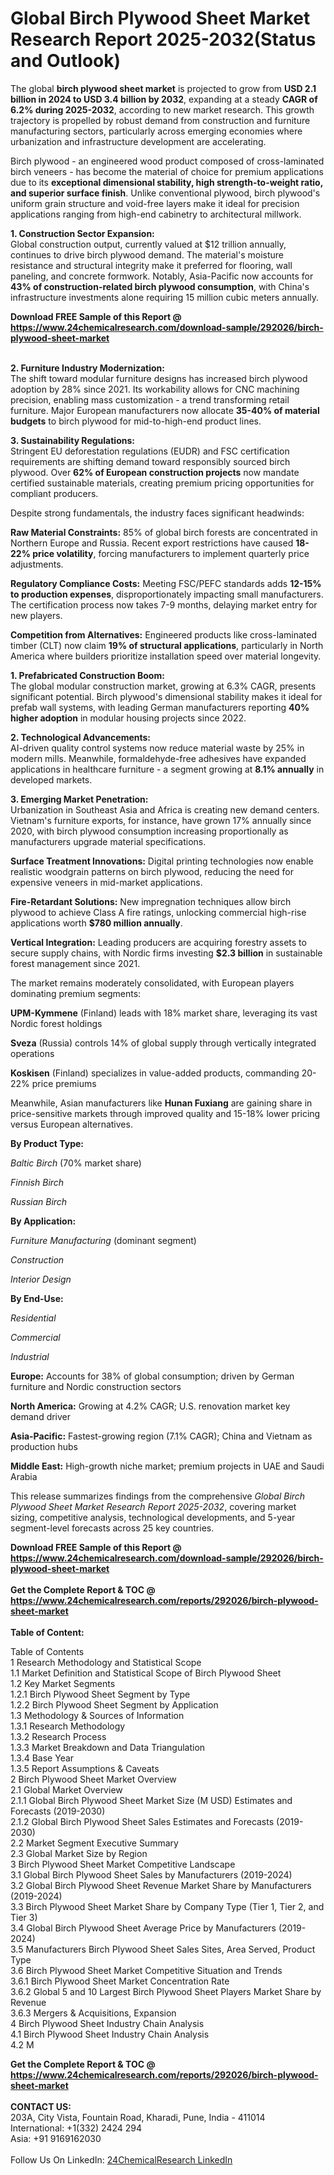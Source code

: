 <h1>Global Birch Plywood Sheet Market Research Report 2025-2032(Status and Outlook)</h1><p>The global <strong>birch plywood sheet market</strong> is projected to grow from <strong>USD 2.1 billion in 2024 to USD 3.4 billion by 2032</strong>, expanding at a steady <strong>CAGR of 6.2% during 2025-2032</strong>, according to new market research. This growth trajectory is propelled by robust demand from construction and furniture manufacturing sectors, particularly across emerging economies where urbanization and infrastructure development are accelerating.</p><p>Birch plywood - an engineered wood product composed of cross-laminated birch veneers - has become the material of choice for premium applications due to its <strong>exceptional dimensional stability, high strength-to-weight ratio, and superior surface finish</strong>. Unlike conventional plywood, birch plywood's uniform grain structure and void-free layers make it ideal for precision applications ranging from high-end cabinetry to architectural millwork.</p><p><strong>1. Construction Sector Expansion:</strong><br>
Global construction output, currently valued at $12 trillion annually, continues to drive birch plywood demand. The material's moisture resistance and structural integrity make it preferred for flooring, wall paneling, and concrete formwork. Notably, Asia-Pacific now accounts for <strong>43% of construction-related birch plywood consumption</strong>, with China's infrastructure investments alone requiring 15 million cubic meters annually.</p><div><b>Download FREE Sample of this Report @ 
            <a href="https://www.24chemicalresearch.com/download-sample/292026/birch-plywood-sheet-market">
            https://www.24chemicalresearch.com/download-sample/292026/birch-plywood-sheet-market</a></b></div><br><p><strong>2. Furniture Industry Modernization:</strong><br>
The shift toward modular furniture designs has increased birch plywood adoption by 28% since 2021. Its workability allows for CNC machining precision, enabling mass customization - a trend transforming retail furniture. Major European manufacturers now allocate <strong>35-40% of material budgets</strong> to birch plywood for mid-to-high-end product lines.</p><p><strong>3. Sustainability Regulations:</strong><br>
Stringent EU deforestation regulations (EUDR) and FSC certification requirements are shifting demand toward responsibly sourced birch plywood. Over <strong>62% of European construction projects</strong> now mandate certified sustainable materials, creating premium pricing opportunities for compliant producers.</p><p>Despite strong fundamentals, the industry faces significant headwinds:</p><p><strong>Raw Material Constraints:</strong> 85% of global birch forests are concentrated in Northern Europe and Russia. Recent export restrictions have caused <strong>18-22% price volatility</strong>, forcing manufacturers to implement quarterly price adjustments.</p><p><strong>Regulatory Compliance Costs:</strong> Meeting FSC/PEFC standards adds <strong>12-15% to production expenses</strong>, disproportionately impacting small manufacturers. The certification process now takes 7-9 months, delaying market entry for new players.</p><p><strong>Competition from Alternatives:</strong> Engineered products like cross-laminated timber (CLT) now claim <strong>19% of structural applications</strong>, particularly in North America where builders prioritize installation speed over material longevity.</p><p><strong>1. Prefabricated Construction Boom:</strong><br>
The global modular construction market, growing at 6.3% CAGR, presents significant potential. Birch plywood's dimensional stability makes it ideal for prefab wall systems, with leading German manufacturers reporting <strong>40% higher adoption</strong> in modular housing projects since 2022.</p><p><strong>2. Technological Advancements:</strong><br>
AI-driven quality control systems now reduce material waste by 25% in modern mills. Meanwhile, formaldehyde-free adhesives have expanded applications in healthcare furniture - a segment growing at <strong>8.1% annually</strong> in developed markets.</p><p><strong>3. Emerging Market Penetration:</strong><br>
Urbanization in Southeast Asia and Africa is creating new demand centers. Vietnam's furniture exports, for instance, have grown 17% annually since 2020, with birch plywood consumption increasing proportionally as manufacturers upgrade material specifications.</p><p><strong>Surface Treatment Innovations:</strong> Digital printing technologies now enable realistic woodgrain patterns on birch plywood, reducing the need for expensive veneers in mid-market applications.</p><p><strong>Fire-Retardant Solutions:</strong> New impregnation techniques allow birch plywood to achieve Class A fire ratings, unlocking commercial high-rise applications worth <strong>$780 million annually</strong>.</p><p><strong>Vertical Integration:</strong> Leading producers are acquiring forestry assets to secure supply chains, with Nordic firms investing <strong>$2.3 billion</strong> in sustainable forest management since 2021.</p><p>The market remains moderately consolidated, with European players dominating premium segments:</p><p><strong>UPM-Kymmene</strong> (Finland) leads with 18% market share, leveraging its vast Nordic forest holdings</p><p><strong>Sveza</strong> (Russia) controls 14% of global supply through vertically integrated operations</p><p><strong>Koskisen</strong> (Finland) specializes in value-added products, commanding 20-22% price premiums</p><p>Meanwhile, Asian manufacturers like <strong>Hunan Fuxiang</strong> are gaining share in price-sensitive markets through improved quality and 15-18% lower pricing versus European alternatives.</p><p><strong>By Product Type:</strong></p><p><em>Baltic Birch</em> (70% market share)</p><p><em>Finnish Birch</em></p><p><em>Russian Birch</em></p><p><strong>By Application:</strong></p><p><em>Furniture Manufacturing</em> (dominant segment)</p><p><em>Construction</em></p><p><em>Interior Design</em></p><p><strong>By End-Use:</strong></p><p><em>Residential</em></p><p><em>Commercial</em></p><p><em>Industrial</em></p><p><strong>Europe:</strong> Accounts for 38% of global consumption; driven by German furniture and Nordic construction sectors</p><p><strong>North America:</strong> Growing at 4.2% CAGR; U.S. renovation market key demand driver</p><p><strong>Asia-Pacific:</strong> Fastest-growing region (7.1% CAGR); China and Vietnam as production hubs</p><p><strong>Middle East:</strong> High-growth niche market; premium projects in UAE and Saudi Arabia</p><p>This release summarizes findings from the comprehensive <em>Global Birch Plywood Sheet Market Research Report 2025-2032</em>, covering market sizing, competitive analysis, technological developments, and 5-year segment-level forecasts across 25 key countries.</p><div><b>Download FREE Sample of this Report @ 
            <a href="https://www.24chemicalresearch.com/download-sample/292026/birch-plywood-sheet-market">
            https://www.24chemicalresearch.com/download-sample/292026/birch-plywood-sheet-market</a></b></div><br><div><b>Get the Complete Report & TOC @ 
            <a href="https://www.24chemicalresearch.com/reports/292026/birch-plywood-sheet-market">
            https://www.24chemicalresearch.com/reports/292026/birch-plywood-sheet-market</a></b></div><br>
            <b>Table of Content:</b><p>Table of Contents<br />
1 Research Methodology and Statistical Scope<br />
1.1 Market Definition and Statistical Scope of Birch Plywood Sheet<br />
1.2 Key Market Segments<br />
1.2.1 Birch Plywood Sheet Segment by Type<br />
1.2.2 Birch Plywood Sheet Segment by Application<br />
1.3 Methodology & Sources of Information<br />
1.3.1 Research Methodology<br />
1.3.2 Research Process<br />
1.3.3 Market Breakdown and Data Triangulation<br />
1.3.4 Base Year<br />
1.3.5 Report Assumptions & Caveats<br />
2 Birch Plywood Sheet Market Overview<br />
2.1 Global Market Overview<br />
2.1.1 Global Birch Plywood Sheet Market Size (M USD) Estimates and Forecasts (2019-2030)<br />
2.1.2 Global Birch Plywood Sheet Sales Estimates and Forecasts (2019-2030)<br />
2.2 Market Segment Executive Summary<br />
2.3 Global Market Size by Region<br />
3 Birch Plywood Sheet Market Competitive Landscape<br />
3.1 Global Birch Plywood Sheet Sales by Manufacturers (2019-2024)<br />
3.2 Global Birch Plywood Sheet Revenue Market Share by Manufacturers (2019-2024)<br />
3.3 Birch Plywood Sheet Market Share by Company Type (Tier 1, Tier 2, and Tier 3)<br />
3.4 Global Birch Plywood Sheet Average Price by Manufacturers (2019-2024)<br />
3.5 Manufacturers Birch Plywood Sheet Sales Sites, Area Served, Product Type<br />
3.6 Birch Plywood Sheet Market Competitive Situation and Trends<br />
3.6.1 Birch Plywood Sheet Market Concentration Rate<br />
3.6.2 Global 5 and 10 Largest Birch Plywood Sheet Players Market Share by Revenue<br />
3.6.3 Mergers & Acquisitions, Expansion<br />
4 Birch Plywood Sheet Industry Chain Analysis<br />
4.1 Birch Plywood Sheet Industry Chain Analysis<br />
4.2 M</p><div><b>Get the Complete Report & TOC @ 
            <a href="https://www.24chemicalresearch.com/reports/292026/birch-plywood-sheet-market">
            https://www.24chemicalresearch.com/reports/292026/birch-plywood-sheet-market</a></b></div><br><b>CONTACT US:</b><br>
            203A, City Vista, Fountain Road, Kharadi, Pune, India - 411014<br>
            International: +1(332) 2424 294<br>
            Asia: +91 9169162030 <br><br>
            Follow Us On LinkedIn: <a href="https://www.linkedin.com/company/24chemicalresearch/">24ChemicalResearch LinkedIn</a>